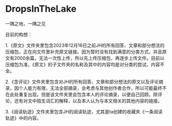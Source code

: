# DropsInTheLake
一隅之地，一隅之见

目前的构想：

1.《原文》文件夹里包含2023年12月16日之前JH的所有回答、文章和部分想法的压缩包，正在向文件里补充原文链接。因为暂时没有找到满意的分类方式，并且原文有2000余篇，无法一次性上传，所以先上传压缩包，再逐步上传文件。目前以压缩包为准，《原文》的子文件夹的名称及其中的内容均是对分类的尝试，内容不全。

2.《含评论》文件夹里包含对JH的所有回答、文章和部分想法的原文以及评论摘录，因个人能力有限，无法全部摘录，会考虑与其他创作者合作，所以可能最终不在此处重复出现。但是该文件夹里会包含本人的评论摘录，以便自己回顾。除评论，还有对文中陌生词汇的解释，以及本人认为与本文相关的其他内容的链接。

3.《阅读轨迹》文件夹里包含JH的阅读轨迹，尤其是ta创建的收藏夹《一条阅读轨迹》中的内容。
